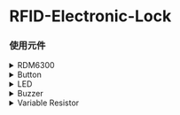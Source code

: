 # RFID-Electronic-Lock

### 使用元件

<details>
  <summary>RDM6300</summary>

  <img src="./Diagrams/RFID%20RDM6300%20Pinout%20Diagram.png" alt="RDM6300 PINOUT" width="280">
  <img src="./Diagrams/RDM6300%20Copper%20Coil.jpg" alt="RDM6300 Coil" width="200">

  |  RDM6300 |  Coil  | PIC18F4520 |
  |----------- |----------- |------------|
  | ``ANT1``   | ``Black Line``   | X   |
  | ``ANT2``   | ``Red Line``  | X   |
  | ``Vcc(down)``   | X   | ``Vdd``|
  | ``GND(down)``   | X   | ``Vss``|
  | ``TX``   | X   | ``RC7/RX``  |

</details>
<details>
  <summary>Button</summary>

|  Button | PIC18F4520 |
  |----------- |------------|
  | ``One side``  | ``RB0/INT0`` → ``Resistor`` → ``Vdd``<br>&nbsp;&nbsp;&nbsp;&nbsp;&nbsp;&nbsp;&nbsp;&nbsp;&nbsp;&nbsp;&nbsp;&nbsp;&nbsp;&nbsp;&nbsp;&nbsp;&nbsp;→ ``One side``|
  | ``Another side``  | ``Vss``|

</details>
<details>
  <summary>LED</summary>

  |  LED1 | PIC18F4520 |
  |----------- |------------|
  | ``Long Leg``  | ``RA1/AN1`` → ``Resistor`` → ``Long Lag``|
  | ``Short Leg``  | ``Vss``|

  |  LED2 | PIC18F4520 |
  |----------- |------------|
  | ``Long Leg``  | ``RA2/AN2`` → ``Resistor`` → ``Long Lag``|
  | ``Short Leg``  | ``Vss``|

</details>
<details>
  <summary>Buzzer</summary>

|  Buzzer | PIC18F4520 |
  |----------- |------------|
  | ``Vcc``  | ``Vdd``|
  | ``GND``  | ``Vss``|
  | ``I/O``  | ``RC2/CCP1``|

</details>
<details>
  <summary>Variable Resistor</summary>

|  Variable Resistor | PIC18F4520 |
  |----------- |------------|
  | ``One side``  | ``Vdd``|
  | ``Center``  | ``RA0/AN0``|
  | ``Another side``  | ``Vss``|
</details>


